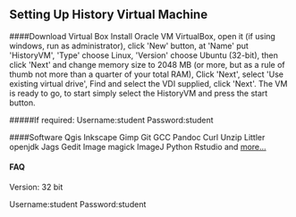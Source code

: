 Setting Up History Virtual Machine
----------------------------------

####Download Virtual Box
Install Oracle VM VirtualBox, open it (if using windows, run as administrator), click 'New' button, at 'Name' put 'HistoryVM', 'Type' choose Linux, 'Version' choose Ubuntu (32-bit), then click 'Next' and change memory size to 2048 MB (or more, but as a rule of thumb not more than a quarter of your total RAM), Click 'Next', select 'Use existing virtual drive', Find and select the VDI supplied, click 'Next'. The VM is ready to go, to start simply select the HistoryVM and press the start button. 

#####If required:
Username:student
Password:student

####Software
Qgis
Inkscape
Gimp
Git
GCC
Pandoc
Curl
Unzip
Littler
openjdk
Jags
Gedit
Image magick
ImageJ
Python
Rstudio
and [more...](https://gist.github.com/shawngraham/fadc16465d6e27e0f37c)

#### FAQ
Version: 32 bit

Username:student
Password:student


